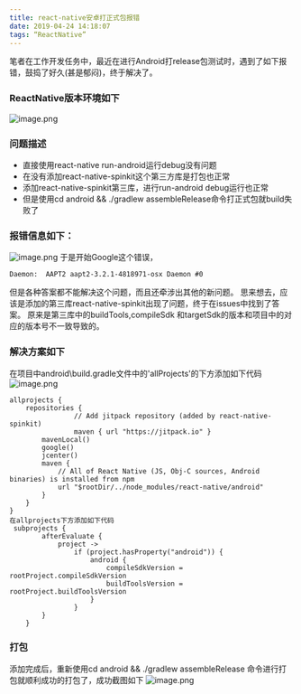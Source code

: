 ```yaml
---
title: react-native安卓打正式包报错
date: 2019-04-24 14:18:07
tags: “ReactNative”
---
```

笔者在工作开发任务中，最近在进行Android打release包测试时，遇到了如下报错，鼓捣了好久(甚是郁闷)，终于解决了。

### ReactNative版本环境如下
![image.png](https://upload-images.jianshu.io/upload_images/3112038-c0731c55cad9d047.png?imageMogr2/auto-orient/strip%7CimageView2/2/w/1240)

<!-- more -->
### 问题描述
- 直接使用react-native run-android运行debug没有问题
- 在没有添加react-native-spinkit这个第三方库是打包也正常
- 添加react-native-spinkit第三库，进行run-android debug运行也正常
- 但是使用cd android && ./gradlew assembleRelease命令打正式包就build失败了
### 报错信息如下：
![image.png](https://upload-images.jianshu.io/upload_images/3112038-be00fae0b55e595c.png?imageMogr2/auto-orient/strip%7CimageView2/2/w/1240)
于是开始Google这个错误，
```
Daemon:  AAPT2 aapt2-3.2.1-4818971-osx Daemon #0
```
但是各种答案都不能解决这个问题，而且还牵涉出其他的新问题。
思来想去，应该是添加的第三库react-native-spinkit出现了问题，终于在issues中找到了答案。
原来是第三库中的buildTools,compileSdk 和targetSdk的版本和项目中的对应的版本号不一致导致的。
### 解决方案如下
在项目中android\build.gradle文件中的'allProjects'的下方添加如下代码
![image.png](https://upload-images.jianshu.io/upload_images/3112038-ac91766388109767.png?imageMogr2/auto-orient/strip%7CimageView2/2/w/1240)

```
allprojects {
    repositories {
				// Add jitpack repository (added by react-native-spinkit)
				maven { url "https://jitpack.io" }
        mavenLocal()
        google()
        jcenter()
        maven {
            // All of React Native (JS, Obj-C sources, Android binaries) is installed from npm
            url "$rootDir/../node_modules/react-native/android"
        }
    }
}
在allprojects下方添加如下代码
 subprojects {
        afterEvaluate {
            project ->
                if (project.hasProperty("android")) {
                    android {
                        compileSdkVersion = rootProject.compileSdkVersion
                        buildToolsVersion = rootProject.buildToolsVersion
                    }
                }
        }
    }
```
### 打包
添加完成后，重新使用cd android && ./gradlew assembleRelease 命令进行打包就顺利成功的打包了，成功截图如下
![image.png](https://upload-images.jianshu.io/upload_images/3112038-7db5a60dd400d7ba.png?imageMogr2/auto-orient/strip%7CimageView2/2/w/1240)
